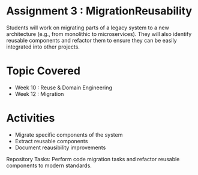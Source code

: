 # Assignment 3 : MigrationReusability
Students will work on migrating parts of a legacy system to a new architecture (e.g., from monolithic to microservices). They will also identify reusable components and refactor them to ensure they can be easily integrated into other projects.

# Topic Covered

- Week 10 : Reuse & Domain Engineering
- Week 12 : Migration

# Activities

- Migrate specific components of the system
- Extract reusable components
- Document reausibility improvements

Repository Tasks: Perform code migration tasks and refactor reusable components to modern standards.
